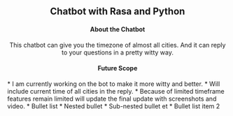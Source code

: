 <h2 align="center">Chatbot with Rasa and Python</h2>
<h4 align="center">About the Chatbot</h4>
<p align="center"> 
This chatbot can give you the timezone of almost all cities. And it can reply to your questions in a pretty witty way. 

</p>
<h4 align="center">Future Scope</h4>
 * I am currently working on the bot to make it more witty and better. 
 * Will include current time of all cities in the reply.
 * Because of limited timeframe features remain limited will update the final update with screenshots and video.
* Bullet list
      * Nested bullet
           * Sub-nested bullet et
* Bullet list item 2
